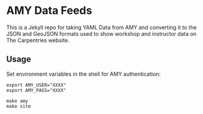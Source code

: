 # AMY Data Feeds

This is a Jekyll repo for taking YAML Data from AMY and converting it to the JSON and GeoJSON formats used to show workshop and instructor data on The Carpentries website.

## Usage 

Set environment variables in the shell for AMY authentication:
```
export AMY_USER="XXXX"
export AMY_PASS="XXXX"
```

```
make amy
make site 
```

